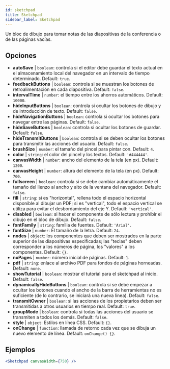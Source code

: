 ```yaml
---
id: sketchpad 
title: Sketchpad
sidebar_label: Sketchpad
---
```


Un bloc de dibujo para tomar notas de las diapositivas de la conferencia o de las páginas vacías.

## Opciones

* __autoSave__ | `boolean`: controla si el editor debe guardar el texto actual en el almacenamiento local del navegador en un intervalo de tiempo determinado. Default: `true`.
* __feedbackButtons__ | `boolean`: controla si se muestran los botones de retroalimentación en cada diapositiva. Default: `false`.
* __intervalTime__ | `number`: el tiempo entre los ahorros automáticos. Default: `10000`.
* __hideInputButtons__ | `boolean`: controla si ocultar los botones de dibujo y de introducción de texto. Default: `false`.
* __hideNavigationButtons__ | `boolean`: controla si ocultar los botones para navegar entre las páginas. Default: `false`.
* __hideSaveButtons__ | `boolean`: controla si ocultar los botones de guardar. Default: `false`.
* __hideTransmitButtons__ | `boolean`: controla si se deben ocultar los botones para transmitir las acciones del usuario. Default: `false`.
* __brushSize__ | `number`: el tamaño del pincel para pintar con. Default: `4`.
* __color__ | `string`: el color del pincel y los textos. Default: `'#444444'`.
* __canvasWidth__ | `number`: ancho del elemento de la tela (en px). Default: `1200`.
* __canvasHeight__ | `number`: altura del elemento de la tela (en px). Default: `700`.
* __fullscreen__ | `boolean`: controla si se debe cambiar automáticamente el tamaño del lienzo al ancho y alto de la ventana del navegador. Default: `false`.
* __fill__ | `string`: si es "horizontal", rellena todo el espacio horizontal disponible al dibujar un PDF; si es "vertical", todo el espacio vertical se utiliza para evitar el desbordamiento del eje Y. Default: `'vertical'`.
* __disabled__ | `boolean`: si hacer el componente de sólo lectura y prohibir el dibujo en el bloc de dibujo. Default: `false`.
* __fontFamily__ | `string`: familia de fuentes. Default: `'Arial'`.
* __fontSize__ | `number`: El tamaño de la letra. Default: `24`.
* __nodes__ | `object`: los componentes que deben ser mostrados en la parte superior de las diapositivas especificadas; las "teclas" deben corresponder a los números de página, los "valores" a los componentes. Default: `{}`.
* __noPages__ | `number`: número inicial de páginas. Default: `1`.
* __pdf__ | `string`: enlace al archivo PDF para fondos de páginas horneadas. Default: `none`.
* __showTutorial__ | `boolean`: mostrar el tutorial para el sketchpad al inicio. Default: `false`.
* __dynamicallyHideButtons__ | `boolean`: controla si se debe empezar a ocultar los botones cuando el ancho de la barra de herramientas no es suficiente (de lo contrario, se iniciará una nueva línea). Default: `false`.
* __transmitOwner__ | `boolean`: si las acciones de los propietarios deben ser transmitidas a otros usuarios en tiempo real. Default: `true`.
* __groupMode__ | `boolean`: controla si todas las acciones del usuario se transmiten a todos los demás. Default: `false`.
* __style__ | `object`: Estilos en línea CSS. Default: `{}`.
* __onChange__ | `function`: llamada de retorno cada vez que se dibuja un nuevo elemento de línea. Default: `onChange() {}`.


## Ejemplos

```jsx live
<Sketchpad canvasWidth={750} />
```


